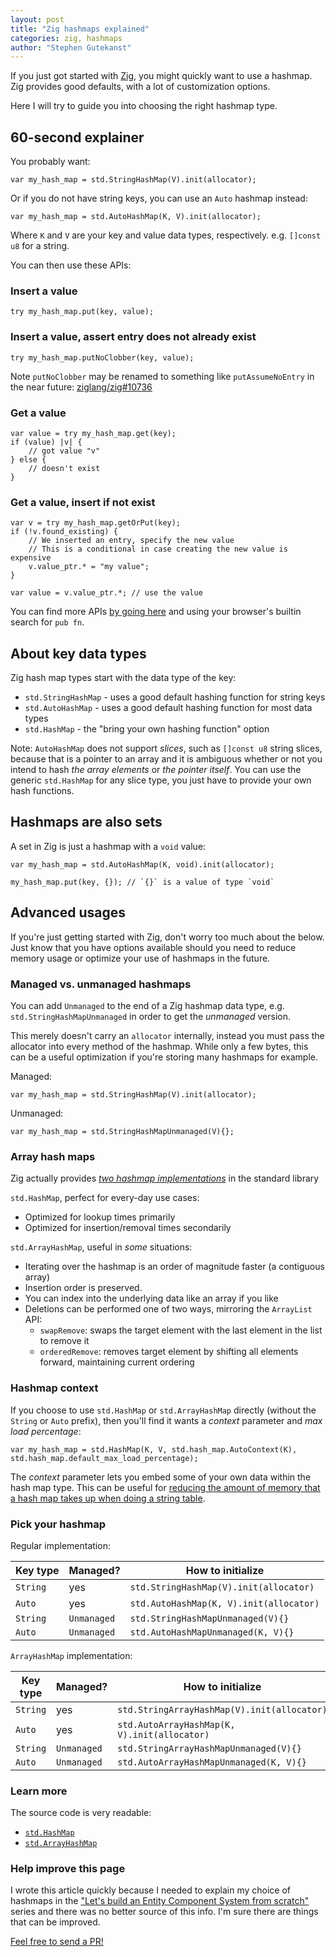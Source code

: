 ```yaml
---
layout: post
title: "Zig hashmaps explained"
categories: zig, hashmaps
author: "Stephen Gutekanst"
---
```


If you just got started with [Zig](https://ziglang.org), you might quickly want to use a hashmap. Zig provides good defaults, with a lot of customization options.

Here I will try to guide you into choosing the right hashmap type.

## 60-second explainer

You probably want:

```zig
var my_hash_map = std.StringHashMap(V).init(allocator);
```

Or if you do not have string keys, you can use an `Auto` hashmap instead:

```zig
var my_hash_map = std.AutoHashMap(K, V).init(allocator);
```

Where `K` and `V` are your key and value data types, respectively. e.g. `[]const u8` for a string.

You can then use these APIs:

### Insert a value

```zig
try my_hash_map.put(key, value);
```

### Insert a value, assert entry does not already exist

```zig
try my_hash_map.putNoClobber(key, value);
```

Note `putNoClobber` may be renamed to something like `putAssumeNoEntry` in the near future: [ziglang/zig#10736](https://github.com/ziglang/zig/issues/10736)

### Get a value

```zig
var value = try my_hash_map.get(key);
if (value) |v| {
    // got value "v"
} else {
    // doesn't exist
}
```

### Get a value, insert if not exist

```zig
var v = try my_hash_map.getOrPut(key);
if (!v.found_existing) {
    // We inserted an entry, specify the new value
    // This is a conditional in case creating the new value is expensive
    v.value_ptr.* = "my value";
}

var value = v.value_ptr.*; // use the value
```

You can find more APIs [by going here](https://github.com/ziglang/zig/blob/master/lib/std/hash_map.zig#L342) and using your browser's builtin search for `pub fn`.

## About key data types

Zig hash map types start with the data type of the key:

* `std.StringHashMap` - uses a good default hashing function for string keys
* `std.AutoHashMap` - uses a good default hashing function for most data types
* `std.HashMap` - the "bring your own hashing function" option

Note: `AutoHashMap` does not support _slices_, such as `[]const u8` string slices, because that is a pointer to an array and it is ambiguous whether or not you intend to hash _the array elements_ or _the pointer itself_. You can use the generic `std.HashMap` for any slice type, you just have to provide your own hash functions.

## Hashmaps are also sets

A set in Zig is just a hashmap with a `void` value:

```zig
var my_hash_map = std.AutoHashMap(K, void).init(allocator);

my_hash_map.put(key, {}); // `{}` is a value of type `void`
```

## Advanced usages

If you're just getting started with Zig, don't worry too much about the below. Just know that you have options available should you need to reduce memory usage or optimize your use of hashmaps in the future.

### Managed vs. unmanaged hashmaps

You can add `Unmanaged` to the end of a Zig hashmap data type, e.g. `std.StringHashMapUnmanaged` in order to get the _unmanaged_ version.

This merely doesn't carry an `allocator` internally, instead you must pass the allocator into every method of the hashmap. While only a few bytes, this can be a useful optimization if you're storing many hashmaps for example.

Managed:

```zig
var my_hash_map = std.StringHashMap(V).init(allocator);
```

Unmanaged:

```zig
var my_hash_map = std.StringHashMapUnmanaged(V){};
```

### Array hash maps

Zig actually provides [_two hashmap implementations_](https://github.com/ziglang/zig/pull/5999) in the standard library

`std.HashMap`, perfect for every-day use cases:

* Optimized for lookup times primarily
* Optimized for insertion/removal times secondarily

`std.ArrayHashMap`, useful in _some_ situations:

* Iterating over the hashmap is an order of magnitude faster (a contiguous array)
* Insertion order is preserved.
* You can index into the underlying data like an array if you like
* Deletions can be performed one of two ways, mirroring the `ArrayList` API:
  * `swapRemove`: swaps the target element with the last element in the list to remove it
  * `orderedRemove`: removes target element by shifting all elements forward, maintaining current ordering

### Hashmap context

If you choose to use `std.HashMap` or `std.ArrayHashMap` directly (without the `String` or `Auto` prefix), then you'll find it wants a _context_ parameter and _max load percentage_:

```zig
var my_hash_map = std.HashMap(K, V, std.hash_map.AutoContext(K), std.hash_map.default_max_load_percentage);
```

The _context_ parameter lets you embed some of your own data within the hash map type. This can be useful for [reducing the amount of memory that a hash map takes up when doing a string table](https://zig.news/andrewrk/how-to-use-hash-map-contexts-to-save-memory-when-doing-a-string-table-3l33).

### Pick your hashmap

Regular implementation:

| Key type | Managed?    | How to initialize                            |
|----------|-------------|----------------------------------------------|
| `String` | yes         | `std.StringHashMap(V).init(allocator)`       |
| `Auto`   | yes         | `std.AutoHashMap(K, V).init(allocator)`      |
| `String` | `Unmanaged` | `std.StringHashMapUnmanaged(V){}`            |
| `Auto`   | `Unmanaged` | `std.AutoHashMapUnmanaged(K, V){}`           |

`ArrayHashMap` implementation:

| Key type | Managed?    | How to initialize                            |
|----------|-------------|----------------------------------------------|
| `String` | yes         | `std.StringArrayHashMap(V).init(allocator)`  |
| `Auto`   | yes         | `std.AutoArrayHashMap(K, V).init(allocator)` |
| `String` | `Unmanaged` | `std.StringArrayHashMapUnmanaged(V){}`       |
| `Auto`   | `Unmanaged` | `std.AutoArrayHashMapUnmanaged(K, V){}`      |

### Learn more

The source code is very readable:

* [`std.HashMap`](https://github.com/ziglang/zig/blob/master/lib/std/hash_map.zig)
* [`std.ArrayHashMap`](https://github.com/ziglang/zig/blob/master/lib/std/hash_map.zig)

### Help improve this page

I wrote this article quickly because I needed to explain my choice of hashmaps in the ["Let's build an Entity Component System from scratch"](https://devlog.hexops.com/categories/build-an-ecs/) series and there was no better source of this info. I'm sure there are things that can be improved.

[Feel free to send a PR!](https://github.com/hexops/devlog/blob/main/_posts/2022-01-29-zig-hashmaps-explained.md)
